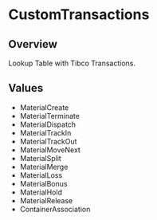 # CustomTransactions

## Overview

Lookup Table with Tibco Transactions.

## Values

* MaterialCreate
* MaterialTerminate
* MaterialDispatch
* MaterialTrackIn
* MaterialTrackOut
* MaterialMoveNext
* MaterialSplit
* MaterialMerge
* MaterialLoss
* MaterialBonus
* MaterialHold
* MaterialRelease
* ContainerAssociation
